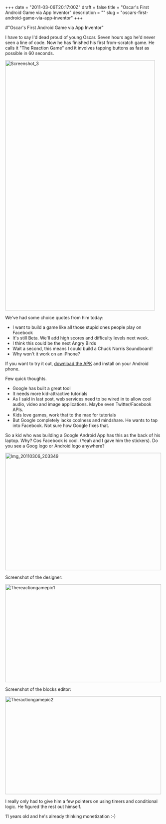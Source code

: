 +++
date = "2011-03-06T20:17:00Z"
draft = false
title = "Oscar's First Android Game via App Inventor"
description = ""
slug = "oscars-first-android-game-via-app-inventor"
+++

#"Oscar's First Android Game via App Inventor"


 <p>I have to say I'd dead proud of young Oscar. Seven hours ago he'd never seen a line of code. Now he has finished his first from-scratch game. He calls it "The Reaction Game" and it involves tapping buttons as fast as possible in 60 seconds.</p>
<p><div class='p_embed p_image_embed'>
<img alt="Screenshot_3" height="800" src="http://getfile1.posterous.com/getfile/files.posterous.com/temp-2011-03-06/EukztCslFtdJxBHAjkHbcIvsrxmtIiwyBpenGxhmhqnBjFEFFtxGiurwiEya/screenshot_3.png.scaled500.png" width="480" />
</div>
</p>
<p>We've had some choice quotes from him today:</p>
<ul>
<li>I want to build a game like all those stupid ones people play on Facebook</li>
<li>It's still Beta. We'll add high scores and difficulty levels next week.</li>
<li>I think this could be the next Angry Birds</li>
<li>Wait a second, this means I could build a Chuck Norris Soundboard!</li>
<li>Why won't it work on an iPhone?</li>
</ul>
<p>If you want to try it out, <a href="http://cdn.conoroneill.com/TheReactionGameV2.apk">download the APK</a> and install on your Android phone.</p>
<p>Few quick thoughts.</p>
<ul>
<li>Google has built a great tool&nbsp;</li>
<li>It needs more kid-attractive tutorials</li>
<li>As I said in last post, web services need to be wired in to allow cool audio, video and image applications. Maybe even Twitter/Facebook APIs.</li>
<li>Kids love games, work that to the max for tutorials</li>
<li>But Google completely lacks coolness and mindshare. He wants to tap into Facebook. Not sure how Google fixes that.</li>
</ul>
<p>So a kid who was building a Google Android App has this as the back of his laptop. Why? Cos Facebook is cool. (Yeah and I gave him the stickers). Do you see a Goog logo or Android logo anywhere?</p>
<p><div class='p_embed p_image_embed'>
<a href="http://getfile5.posterous.com/getfile/files.posterous.com/temp-2011-03-06/IbAwgicGvJCjdAzEJsckhBchEmsssFxsGtFlppyGgtBssosdzfrljwzBAJsi/IMG_20110306_203349.jpg.scaled1000.jpg"><img alt="Img_20110306_203349" height="375" src="http://getfile1.posterous.com/getfile/files.posterous.com/temp-2011-03-06/IbAwgicGvJCjdAzEJsckhBchEmsssFxsGtFlppyGgtBssosdzfrljwzBAJsi/IMG_20110306_203349.jpg.scaled500.jpg" width="500" /></a>
</div>
</p>
<p>Screenshot of the designer:</p>
<p><div class='p_embed p_image_embed'>
<a href="http://getfile9.posterous.com/getfile/files.posterous.com/temp-2011-03-06/EGFdlyiBAjJAlBstxsGAkweAAGlatsEeJoqgwvuvgwfrlagudcedeyIvnkwr/thereactiongamepic1.png.scaled1000.png"><img alt="Thereactiongamepic1" height="313" src="http://getfile5.posterous.com/getfile/files.posterous.com/temp-2011-03-06/EGFdlyiBAjJAlBstxsGAkweAAGlatsEeJoqgwvuvgwfrlagudcedeyIvnkwr/thereactiongamepic1.png.scaled500.png" width="500" /></a>
</div>
</p>
<p>Screenshot of the blocks editor:</p>
<p><div class='p_embed p_image_embed'>
<a href="http://getfile5.posterous.com/getfile/files.posterous.com/temp-2011-03-06/jxoHGJvwIAgkaGdnmdticboCzJFiqIbqzJlJgIBJiDksJhshkebAwGCHfkoH/theractiongamepic2.png.scaled1000.png"><img alt="Theractiongamepic2" height="313" src="http://getfile4.posterous.com/getfile/files.posterous.com/temp-2011-03-06/jxoHGJvwIAgkaGdnmdticboCzJFiqIbqzJlJgIBJiDksJhshkebAwGCHfkoH/theractiongamepic2.png.scaled500.png" width="500" /></a>
</div>
</p>
<p>I really only had to give him a few pointers on using timers and conditional logic. He figured the rest out himself.</p>
<p>11 years old and he's already thinking monetization :-)</p>
<p>&nbsp;</p>
 